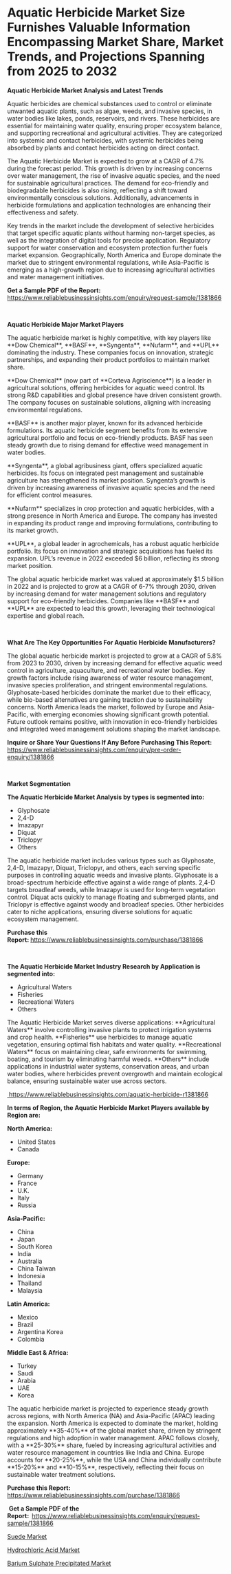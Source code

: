 <p><h1>Aquatic Herbicide Market Size Furnishes Valuable Information Encompassing Market Share, Market Trends, and Projections Spanning from 2025 to 2032</h1></p><p><strong>Aquatic Herbicide Market Analysis and Latest Trends</strong></p>
<p><p>Aquatic herbicides are chemical substances used to control or eliminate unwanted aquatic plants, such as algae, weeds, and invasive species, in water bodies like lakes, ponds, reservoirs, and rivers. These herbicides are essential for maintaining water quality, ensuring proper ecosystem balance, and supporting recreational and agricultural activities. They are categorized into systemic and contact herbicides, with systemic herbicides being absorbed by plants and contact herbicides acting on direct contact.</p><p>The Aquatic Herbicide Market is expected to grow at a CAGR of 4.7% during the forecast period. This growth is driven by increasing concerns over water management, the rise of invasive aquatic species, and the need for sustainable agricultural practices. The demand for eco-friendly and biodegradable herbicides is also rising, reflecting a shift toward environmentally conscious solutions. Additionally, advancements in herbicide formulations and application technologies are enhancing their effectiveness and safety.</p><p>Key trends in the market include the development of selective herbicides that target specific aquatic plants without harming non-target species, as well as the integration of digital tools for precise application. Regulatory support for water conservation and ecosystem protection further fuels market expansion. Geographically, North America and Europe dominate the market due to stringent environmental regulations, while Asia-Pacific is emerging as a high-growth region due to increasing agricultural activities and water management initiatives.</p></p>
<p><strong>Get a Sample PDF of the Report:&nbsp;</strong> <a href="https://www.reliablebusinessinsights.com/enquiry/request-sample/1381866?utm_campaign=96&utm_medium=2&utm_source=Github&utm_content=ia&utm_term=24012025&utm_id=aquatic-herbicide">https://www.reliablebusinessinsights.com/enquiry/request-sample/1381866</a></p>
<p>&nbsp;</p>
<p><strong>Aquatic Herbicide Major Market Players</strong></p>
<p><p>The aquatic herbicide market is highly competitive, with key players like **Dow Chemical**, **BASF**, **Syngenta**, **Nufarm**, and **UPL** dominating the industry. These companies focus on innovation, strategic partnerships, and expanding their product portfolios to maintain market share.</p><p>**Dow Chemical** (now part of **Corteva Agriscience**) is a leader in agricultural solutions, offering herbicides for aquatic weed control. Its strong R&D capabilities and global presence have driven consistent growth. The company focuses on sustainable solutions, aligning with increasing environmental regulations.</p><p>**BASF** is another major player, known for its advanced herbicide formulations. Its aquatic herbicide segment benefits from its extensive agricultural portfolio and focus on eco-friendly products. BASF has seen steady growth due to rising demand for effective weed management in water bodies.</p><p>**Syngenta**, a global agribusiness giant, offers specialized aquatic herbicides. Its focus on integrated pest management and sustainable agriculture has strengthened its market position. Syngenta’s growth is driven by increasing awareness of invasive aquatic species and the need for efficient control measures.</p><p>**Nufarm** specializes in crop protection and aquatic herbicides, with a strong presence in North America and Europe. The company has invested in expanding its product range and improving formulations, contributing to its market growth.</p><p>**UPL**, a global leader in agrochemicals, has a robust aquatic herbicide portfolio. Its focus on innovation and strategic acquisitions has fueled its expansion. UPL’s revenue in 2022 exceeded $6 billion, reflecting its strong market position.</p><p>The global aquatic herbicide market was valued at approximately $1.5 billion in 2022 and is projected to grow at a CAGR of 6-7% through 2030, driven by increasing demand for water management solutions and regulatory support for eco-friendly herbicides. Companies like **BASF** and **UPL** are expected to lead this growth, leveraging their technological expertise and global reach.</p></p>
<p>&nbsp;</p>
<p><strong>What Are The Key Opportunities For Aquatic Herbicide Manufacturers?</strong></p>
<p><p>The global aquatic herbicide market is projected to grow at a CAGR of 5.8% from 2023 to 2030, driven by increasing demand for effective aquatic weed control in agriculture, aquaculture, and recreational water bodies. Key growth factors include rising awareness of water resource management, invasive species proliferation, and stringent environmental regulations. Glyphosate-based herbicides dominate the market due to their efficacy, while bio-based alternatives are gaining traction due to sustainability concerns. North America leads the market, followed by Europe and Asia-Pacific, with emerging economies showing significant growth potential. Future outlook remains positive, with innovation in eco-friendly herbicides and integrated weed management solutions shaping the market landscape.</p></p>
<p><strong>Inquire or Share Your Questions If Any Before Purchasing This Report:</strong> <a href="https://www.reliablebusinessinsights.com/enquiry/pre-order-enquiry/1381866?utm_campaign=96&utm_medium=2&utm_source=Github&utm_content=ia&utm_term=24012025&utm_id=aquatic-herbicide">https://www.reliablebusinessinsights.com/enquiry/pre-order-enquiry/1381866</a></p>
<p>&nbsp;</p>
<p><strong>Market Segmentation</strong></p>
<p><strong>The Aquatic Herbicide Market Analysis by types is segmented into:</strong></p>
<p><ul><li>Glyphosate</li><li>2,4-D</li><li>Imazapyr</li><li>Diquat</li><li>Triclopyr</li><li>Others</li></ul></p>
<p><p>The aquatic herbicide market includes various types such as Glyphosate, 2,4-D, Imazapyr, Diquat, Triclopyr, and others, each serving specific purposes in controlling aquatic weeds and invasive plants. Glyphosate is a broad-spectrum herbicide effective against a wide range of plants. 2,4-D targets broadleaf weeds, while Imazapyr is used for long-term vegetation control. Diquat acts quickly to manage floating and submerged plants, and Triclopyr is effective against woody and broadleaf species. Other herbicides cater to niche applications, ensuring diverse solutions for aquatic ecosystem management.</p></p>
<p><strong>Purchase this Report:&nbsp;</strong><a href="https://www.reliablebusinessinsights.com/purchase/1381866?utm_campaign=96&utm_medium=2&utm_source=Github&utm_content=ia&utm_term=24012025&utm_id=aquatic-herbicide">https://www.reliablebusinessinsights.com/purchase/1381866</a></p>
<p>&nbsp;</p>
<p><strong>The Aquatic Herbicide Market Industry Research by Application is segmented into:</strong></p>
<p><ul><li>Agricultural Waters</li><li>Fisheries</li><li>Recreational Waters</li><li>Others</li></ul></p>
<p><p>The Aquatic Herbicide Market serves diverse applications: **Agricultural Waters** involve controlling invasive plants to protect irrigation systems and crop health. **Fisheries** use herbicides to manage aquatic vegetation, ensuring optimal fish habitats and water quality. **Recreational Waters** focus on maintaining clear, safe environments for swimming, boating, and tourism by eliminating harmful weeds. **Others** include applications in industrial water systems, conservation areas, and urban water bodies, where herbicides prevent overgrowth and maintain ecological balance, ensuring sustainable water use across sectors.</p></p>
<p><a href="https://www.reliablebusinessinsights.com/aquatic-herbicide-r1381866?utm_campaign=96&utm_medium=2&utm_source=Github&utm_content=ia&utm_term=24012025&utm_id=aquatic-herbicide">&nbsp;https://www.reliablebusinessinsights.com/aquatic-herbicide-r1381866</a></p>
<p><strong>In terms of Region, the Aquatic Herbicide Market Players available by Region are:</strong></p>
<p>
    <p> <strong> North America: </strong>
        <ul>
            <li>United States</li>
            <li>Canada</li>
        </ul>
        </p> 
    <p> <strong> Europe: </strong>
        <ul>
            <li>Germany</li>
            <li>France</li>
            <li>U.K.</li>
            <li>Italy</li>
            <li>Russia</li>
        </ul>
        </p> 
    <p> <strong> Asia-Pacific: </strong>
        <ul>
            <li>China</li>
            <li>Japan</li>
            <li>South Korea</li>
            <li>India</li>
            <li>Australia</li>
            <li>China Taiwan</li>
            <li>Indonesia</li>
            <li>Thailand</li>
            <li>Malaysia</li>
        </ul>
        </p> 
    <p> <strong> Latin America: </strong>
        <ul>
            <li>Mexico</li>
            <li>Brazil</li>
            <li>Argentina Korea</li>
            <li>Colombia</li>
        </ul>
        </p> 
    <p> <strong> Middle East & Africa: </strong>
        <ul>
            <li>Turkey</li>
            <li>Saudi</li>
            <li>Arabia</li>
            <li>UAE</li>
            <li>Korea</li>
        </ul>
    </p>
    </p>
<p><p>The aquatic herbicide market is projected to experience steady growth across regions, with North America (NA) and Asia-Pacific (APAC) leading the expansion. North America is expected to dominate the market, holding approximately **35-40%** of the global market share, driven by stringent regulations and high adoption in water management. APAC follows closely, with a **25-30%** share, fueled by increasing agricultural activities and water resource management in countries like India and China. Europe accounts for **20-25%**, while the USA and China individually contribute **15-20%** and **10-15%**, respectively, reflecting their focus on sustainable water treatment solutions.</p></p>
<p><strong>Purchase this Report: </strong><a href="https://www.reliablebusinessinsights.com/purchase/1381866?utm_campaign=96&utm_medium=2&utm_source=Github&utm_content=ia&utm_term=24012025&utm_id=aquatic-herbicide">https://www.reliablebusinessinsights.com/purchase/1381866</a></p>
<p>&nbsp;<strong>Get a Sample PDF of the Report:&nbsp;&nbsp;</strong><a href="https://www.reliablebusinessinsights.com/enquiry/request-sample/1381866?utm_campaign=96&utm_medium=2&utm_source=Github&utm_content=ia&utm_term=24012025&utm_id=aquatic-herbicide">https://www.reliablebusinessinsights.com/enquiry/request-sample/1381866</a></p>
<p><strong></strong></p>
<p><p><a href="https://github.com/ovtkosle/Market-Research-Report-List-1/blob/main/suede-market.md?utm_campaign=96&utm_medium=2&utm_source=Github&utm_content=ia&utm_term=24012025&utm_id=aquatic-herbicide">Suede Market</a></p><p><a href="https://github.com/ramraomeyie/Market-Research-Report-List-1/blob/main/hydrochloric-acid-market.md?utm_campaign=96&utm_medium=2&utm_source=Github&utm_content=ia&utm_term=24012025&utm_id=aquatic-herbicide">Hydrochloric Acid Market</a></p><p><a href="https://github.com/nabadeneme/Market-Research-Report-List-1/blob/main/barium-sulphate-precipitated-market.md?utm_campaign=96&utm_medium=2&utm_source=Github&utm_content=ia&utm_term=24012025&utm_id=aquatic-herbicide">Barium Sulphate Precipitated Market</a></p></p>
